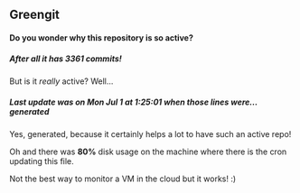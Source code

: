 ## Greengit

#### Do you wonder why this repository is so active?

##### After all it has 3361 commits!

But is it *really* active? Well...

##### Last update was on Mon Jul 1 at 1:25:01 when those lines were... generated

Yes, generated, because it certainly helps a lot to have such an active repo!

Oh and there was **80%** disk usage on the machine
where there is the cron updating this file.

Not the best way to monitor a VM in the cloud but it works! :)
